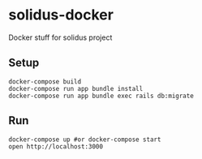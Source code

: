 # solidus-docker
Docker stuff for solidus project

## Setup
```
docker-compose build
docker-compose run app bundle install
docker-compose run app bundle exec rails db:migrate
```

## Run
```
docker-compose up #or docker-compose start
open http://localhost:3000
```

